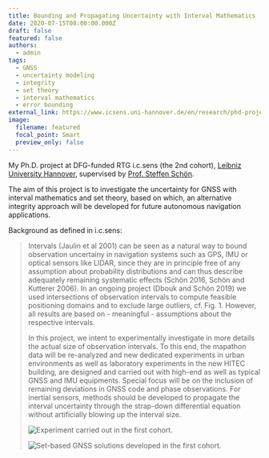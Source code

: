 ```yaml
---
title: Bounding and Propagating Uncertainty with Interval Mathematics
date: 2020-07-15T08:00:00.000Z
draft: false
featured: false
authors:
  - admin
tags:
  - GNSS
  - uncertainty modeling
  - integrity
  - set theory
  - interval mathematics
  - error bounding
external_link: https://www.icsens.uni-hannover.de/en/research/phd-projects/projects-of-the-2nd-cohort/bounding-and-propagating/
image:
  filename: featured
  focal_point: Smart
  preview_only: false
---
```

My Ph.D. project at DFG-funded RTG i.c.sens (the 2nd cohort), [Leibniz University Hannover](www.uni-hannover.de), supervised by [Prof. Steffen Schön](http://www.ife.uni-hannover.de/en/institute/team/steffen-schoen/).

The aim of this project is to investigate the uncertainty for GNSS with interval mathematics and set theory, based on which, an alternative integrity approach will be developed for future autonomous navigation applications.

Background as defined in i.c.sens:

> Intervals (Jaulin et al 2001) can be seen as a natural way to bound observation uncertainy in navigation systems such as GPS, IMU or optical sensors like LIDAR, since they are in principle free of any assumption about probability distributions and can thus describe adequately remaining systematic effects (Schön 2016, Schön and Kutterer 2006). In an ongoing project (Dbouk and Schön 2019) we used intersections of observation intervals to compute feasible positioning domains and to exclude large outliers, cf. Fig. 1. However, all results are based on - meaningful - assumptions about the respective intervals.
>
> In this project, we intent to experimentally investigate in more details the actual size of observation intervals. To this end, the mapathon data will be re-analyzed and new dedicated experiments in urban environments as well as laboratory experiments in the new HITEC building, are designed and carried out with high-end as well as typical GNSS and IMU equipments. Special focus will be on the inclusion of remaining deviations in GNSS code and phase observations. For inertial sensors, methods should be developed to propagate the interval uncertainty through the strap-down differential equation without artificially blowing up the interval size.
>
> ![](https://www.icsens.uni-hannover.de/fileadmin/_processed_/0/4/csm_IfE_Proj1a_Phase2_637b06d58c.png "Experiment carried out in the first cohort.")
>
> ![](https://www.icsens.uni-hannover.de/fileadmin/_processed_/6/5/csm_IfE_Proj1b_Phase2_27208a1adc.png "Set-based GNSS solutions developed in the first cohort.")